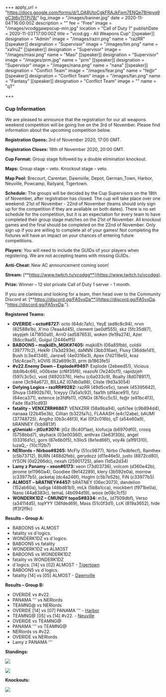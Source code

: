 +++
apply_url = "https://docs.google.com/forms/d/1_OA8UtoCgkFRAJkFpm7ENQe78Hpyq9gC3t6vTtTPi78/"
bg_image = "/images/banner.jpg"
date = 2020-11-04T16:00:00Z
description = ""
fee = "Free"
image = "/images/vcodggawpscup-min.jpg"
location = "Call of Duty 1"
publishDate = 2020-11-03T17:00:00Z
title = "vcod.gg - All Weapons Cup"
[[speaker]]
designation = "Admin"
image = "/images/razrr.png"
name = "razRR"
[[speaker]]
designation = "Supervisor"
image = "/images/tim.png"
name = "xa1ruZ"
[[speaker]]
designation = "Supervisor"
image = "/images/masi.png"
name = "Masi"
[[speaker]]
designation = "Supervisor"
image = "/images/prm.jpg"
name = "prm"
[[speaker]]
designation = "Supervisor"
image = "/images/nana.png"
name = "nana"
[[speaker]]
designation = "Conflict Team"
image = "/images/fear.png"
name = "fe@r"
[[speaker]]
designation = "Conflict Team"
image = "/images/fan.png"
name = "Fantasy"
[[speaker]]
designation = "Conflict Team"
image = ""
name = "qT"

+++
### **Cup Information**

We are pleased to announce that the registration for our all weapons weekend competition will be going live on the 3rd of November. Please find information about the upcoming competition below.

**Registration Opens:** 3rd of November 2020, 17:00 GMT.

**Registration Closes:** 18th of November 2020, 20:00 GMT.

**Cup Format:** Group stage followed by a double elimination knockout.

**Maps:** Group stage – veto. Knockout stage - veto.

**Map Pool:** Brecourt, Carentan, Dawnville, Depot, German_Town, Harbor, Neuville, Powcamp, Railyard, Tigertown.

**Schedule:** The groups will be decided by the Cup Supervisors on the 18th of November, after registration has closed. The cup will take place over one weekend: 21st of November - 22nd of November (teams should only sign up for the competition if they are available on both dates). There is no set schedule for the competition, but it is an expectation for every team to have completed their group stage matches on the 21st of November. All knockout games and the final should be completed on the 22nd of November. Only sign up if you are willing to complete all of your games! Not completing the fixtures will have an impact on your chances of entering future competitions.

**Players:** You will need to include the GUIDs of your players when registering. We are not accepting teams with missing GUIDs.

**Anti-Cheat:** New AC announcement coming soon!

**Stream:** [**https://www.twitch.tv/vcodgg**](https://www.twitch.tv/vcodgg).

**Prize:** Winner – 12 slot private Call of Duty 1 server - 1 month.

If you are clanless and looking for a team, then head over to the Community Discord at: [**https://discord.gg/FA5vxDa**](https://discord.gg/FA5vxDa. "https://discord.gg/FA5vxDa.").

**Registered Teams:**

* **OVERIDE – octo#8727:** octo (64dc7afc), YeyE (ed8c8c94), nrvn (82588e1b), X'mo (7eaa4d45), clement (ae0df555), skz (5fc35d87), skypjeh (471850a9), ArnO (ad587653), woken (fe19a274), Azer (8dcc9aa5), Guigui (2446eff5)
* **BABOON5 – majkiiEh_MGK#7405:** majkiiEh (06a85fbb), coldiii (39777fc2), HekRr (7a3d293e), daNNN (3bb316ae), Fluxy (36dde141), Bush (c3e41348), JanzwE (4e0316e3), Apex (7d2118e5), kraz (1dc4cae7), kOVIS (62a699c3), prm (b1863fe5)
* **#v22.Enemy Down – Explode#9497:** Explode (2ebeed51), Vicious (bb9b4c66), n00bster (cf6f35f6), reazoN (7e240cf1), rapidzjeh (597c3c5c), void (f4920376), Hehu (c6a033c9), Roalty (8d078917), oane (3c94a672), BILLAZ (07db0a98), Cliste (9d3a3054)
* **Defying Logics – razRR#9282:** razRR (49d5ce5c), tanek (45395642), Shuya (34902b76), 1ceyyy (7a5a1c92), faa1th (df4ace91), fzU (64eca371), extence (e3fdfb11), rONOx (876cc5c5), fe@r (e81bc4f3), Fade (6a31cd93)
* **fatality – VENXZRR#6867:** VENXZRR (58a9ba94), opfii1ee (c9b894d4), nanaaa (22b45e3b), Cillian (b322fa7c), FLAAASH (e4c12abe), bAUMI (37748725), Anglhz (0b3c46f3), Kai (0f2c016b), qT (a54e60a9), bRANNEY (1cb9813f)
* **gUwniaki** **– jtGz#3074:** jtGz (6c40f1ae), klofucja (b6970df0), crosq (5758bbd7), skyhack (03e00360), anthrax (3e63f30b), angel (03316d1c), gorn (87e6b0f5), h3lioS (8e1ed66f), voy4k (a1f91310), luzaQ_- (10c112b7)
* **NERlords – Nirboo#8265:** McFly (51cc9877), Nirbo (7edbfecf), Rainthex (c5b73712), BURN (468d2feb), gerydozz (d11e46e5), justo (8872cd80), tYSON (0d2266dc), nexah (25901725), alien (1d5a2d34)
* **Lamy z Panamy – xeon#6173:** xeon (73d03736), volcom (d360e42b), jerome (e11960a4), Goodiee (9e142289), klery (3b592e0a), morrow (c33977b5), jacketaj (dc4a246f), Hoglm (c5b7e52b), FiN (c33977b5)
* **ALMOST – bRATNEY#4457:** bRATNEY (06ec3073), dandelion (152ab60a), ludiga (48bd81b1), miLk (5b8a1cca), mockbert (f971be0a), Nano (44a8383c), temaL (4b094d19), woox (e08c7cf5)
* **WONDERK1DZ – CMUNDY topoS#8334:** m3x_ (d7509dbf), Verso (a34114d5), topYYY (36fded69), Mass (51c0f3d1), LcK (819a3652), hide (ff3f2f9c)

**Results – Group A:**

* BABOON5 vs ALMOST
* fatality vs d\`logics.
* WONDERK1DZ vs d\`logics.
* BABOON5 vs fatality
* WONDERK1DZ vs ALMOST
* BABOON5 vs WONDERK1DZ
* fatality vs WONDERK1DZ
* d\`logics. \[14\] vs \[02\] ALMOST - [Tigertown](https://i.imgur.com/L1MOP2d.jpg)
* BABOON5 vs d\`logics.
* fatality \[14\] vs \[05\] ALMOST - [Dawnville](https://i.imgur.com/RKDTpYc.jpg)

**Results – Group B:**

* OVERIDE vs #v22.
* PANAMA ''' vs NERlords
* TEAMNG@ vs NERlords
* OVERIDE \[14\] vs \[07\] PANAMA ''' - [Harbor](https://i.imgur.com/navYlOw.jpg)
* TEAMNG@ \[05\] vs \[14\] #v22. - [Neuville](https://i.imgur.com/S1OpvRj.jpg)
* OVERIDE vs TEAMNG@
* PANAMA ''' vs TEAMNG@
* NERlords vs #v22.
* OVERIDE vs NERlords
* Lamy z PANAMA '''

**Standings:**

![](/images/ggogogogogogogo.PNG)

![](/images/allwepsgb.PNG)

**Knockouts:**

![](/images/allwepko.PNG)